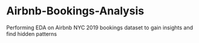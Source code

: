 # Airbnb-Bookings-Analysis
Performing EDA on Airbnb NYC 2019 bookings dataset to gain insights and find hidden patterns

